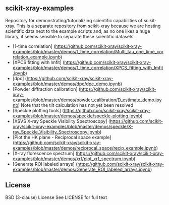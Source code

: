 scikit-xray-examples
--------------------
Repository for demonstrating/tutorializing scientific capabilities of 
scikit-xray.  This is a separate repository from scikit-xray because we are 
hosting scientific data next to the example scripts and, as no one likes a huge 
library, it seems sensible to separate these scientific datasets.

* [1-time correlation] (https://github.com/scikit-xray/scikit-xray-examples/blob/master/demos/1_time_correlation/Multi_tau_one_time_correlation_example.ipynb)
* [XPCS fitting with lmfit] (https://github.com/scikit-xray/scikit-xray-examples/blob/master/demos/1_time_correlation/XPCS_fitting_with_lmfit.ipynb)
* [dpc] (https://github.com/scikit-xray/scikit-xray-examples/blob/master/demos/dpc/dpc_demo.ipynb)
* [Powder diffraction calibration] (https://github.com/scikit-xray/scikit-xray-examples/blob/master/demos/powder_calibration/D_estimate_demo.ipynb) Note that the tilt calculation has not yet been resolved
* [Speckle plotting tools] (https://github.com/scikit-xray/scikit-xray-examples/blob/master/demos/speckle/speckle-plotting.ipynb)
* [XSVS X-ray Speckle Visibility Spectroscopy] (https://github.com/scikit-xray/scikit-xray-examples/blob/master/demos/speckle/X-ray_Speckle_Visibility_Spectroscopy.ipynb)
* [Plot the HK plane - Reciprocal space example] (https://github.com/scikit-xray/scikit-xray-examples/blob/master/demos/reciprocal_space/recip_example.ipynb)
* [X-ray florescence spectrum] (https://github.com/scikit-xray/scikit-xray-examples/blob/master/demos/xrf/plot_xrf_spectrum.ipynb)
* [Generate ROI labeled arrays] (https://github.com/scikit-xray/scikit-xray-examples/blob/master/demos/Generate_ROI_labeled_arrays.ipynb)

License
-------
BSD (3-clause) License
See LICENSE for full text
